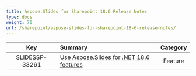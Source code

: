 ```yaml
---
title: Aspose.Slides for Sharepoint 18.6 Release Notes
type: docs
weight: 70
url: /sharepoint/aspose-slides-for-sharepoint-18-6-release-notes/
---
```


|**Key** |**Summary** |**Category** |
| :-: | :- | :-: |
|SLIDESSP-33261|[Use Aspose.Slides for .NET 18.6 features](/slides/net/aspose-slides-for-net-18-6-release-notes/)|Feature|

